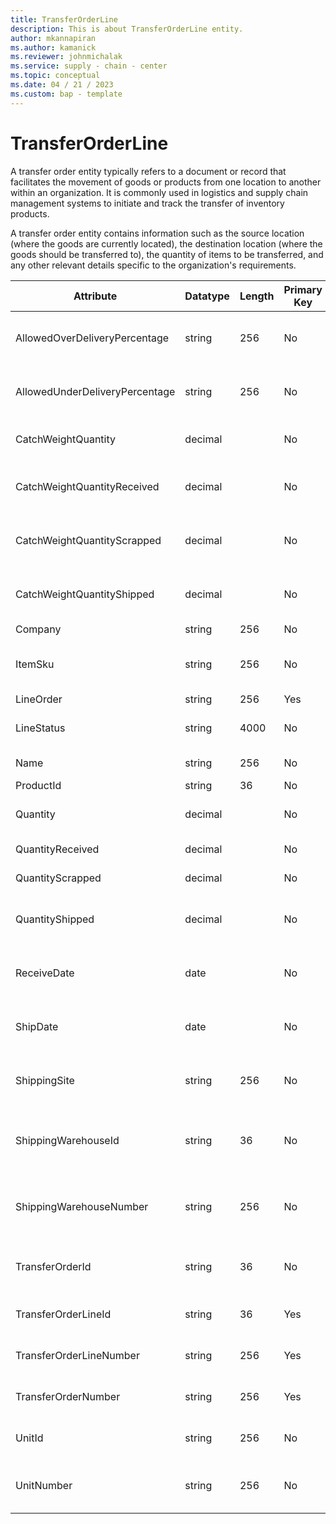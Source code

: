 ```yaml
---
title: TransferOrderLine
description: This is about TransferOrderLine entity.
author: mkannapiran
ms.author: kamanick
ms.reviewer: johnmichalak
ms.service: supply - chain - center
ms.topic: conceptual
ms.date: 04 / 21 / 2023
ms.custom: bap - template
---
```


# **TransferOrderLine**

A transfer order entity typically refers to a document or record that facilitates the movement of goods or products from one location to another within an organization. It is commonly used in logistics and supply chain management systems to initiate and track the transfer of inventory products.

A transfer order entity contains information such as the source location (where the goods are currently located), the destination location (where the goods should be transferred to), the quantity of items to be transferred, and any other relevant details specific to the organization's requirements.


|	Attribute	|	Datatype	|	Length	|	Primary Key	|	Description	|
|---------------|--------|------|----------|-----------|
|	AllowedOverDeliveryPercentage	|	string	|	256	|	No	|	Allowed over delivery percentage	|
|	AllowedUnderDeliveryPercentage	|	string	|	256	|	No	|	Allowed under weight percentage	|
|	CatchWeightQuantity	|	decimal	|		|	No	|	Catch weight quantity	|
|	CatchWeightQuantityReceived	|	decimal	|		|	No	|	Catch weight of the quantity received	|
|	CatchWeightQuantityScrapped	|	decimal	|		|	No	|	Catch weight of the quantity scrapped	|
|	CatchWeightQuantityShipped	|	decimal	|		|	No	|	Catch weight of the quantity shipped	|
|	Company	|	string	|	256	|	No	|	Company	|
|	ItemSku	|	string	|	256	|	No	|	Stock keeping unit of the product	|
|	LineOrder	|	string	|	256	|	Yes	|	Line order	|
|	LineStatus	|	string	|	4000	|	No	|	Transfer order line status	|
|	Name	|	string	|	256	|	No	|	Name of the product	|
|	ProductId	|	string	|	36	|	No	|	Product Id	|
|	Quantity	|	decimal	|		|	No	|	Transfer order quantity	|
|	QuantityReceived	|	decimal	|		|	No	|	Received quantity	|
|	QuantityScrapped	|	decimal	|		|	No	|	Scrapped quantity 	|
|	QuantityShipped	|	decimal	|		|	No	|	Shipped quantity of the transfer order line	|
|	ReceiveDate	|	date	|		|	No	|	Receive date of the transfer order	|
|	ShipDate	|	date	|		|	No	|	Ship date of the transfer order	|
|	ShippingSite	|	string	|	256	|	No	|	Shipping site of the transfer order line	|
|	ShippingWarehouseId	|	string	|	36	|	No	|	Shipping warehouse Id of the transfer order line	|
|	ShippingWarehouseNumber	|	string	|	256	|	No	|	Shipping warehouse number of the transfer order line	|
|	TransferOrderId	|	string	|	36	|	No	|	Unique Id of the transfer order	|
|	TransferOrderLineId	|	string	|	36	|	Yes	|	Transfer Order Line Id	|
|	TransferOrderLineNumber	|	string	|	256	|	Yes	|	Transfer order line number	|
|	TransferOrderNumber	|	string	|	256	|	Yes	|	Transfer order number	|
|	UnitId	|	string	|	256	|	No	|	Unit Id of the transfer order line	|
|	UnitNumber	|	string	|	256	|	No	|	Unit number of thetransfer order line	|
